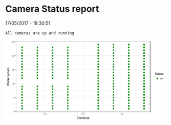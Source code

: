 Camera Status report
================
17/05/2017 - 18:30:51

    All cameras are up and running

![](camreport_files/figure-markdown_github/unnamed-chunk-2-1.png)
